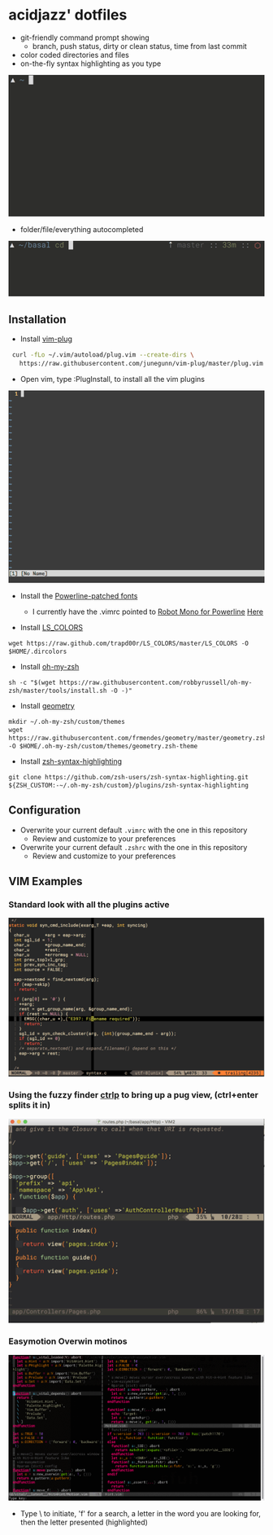 # acidjazz' dotfiles

* git-friendly command prompt showing 
  * branch, push status, dirty or clean status, time from last commit
* color coded directories and files
* on-the-fly syntax highlighting as you type

![](geometry.gif)

* folder/file/everything autocompleted

![](autocomplete.gif)

## Installation

* Install [vim-plug](https://github.com/junegunn/vim-plug)
```bash
 curl -fLo ~/.vim/autoload/plug.vim --create-dirs \
   https://raw.githubusercontent.com/junegunn/vim-plug/master/plug.vim
```
* Open vim, type :PlugInstall, to install all the vim plugins

![vim-plug](https://raw.githubusercontent.com/junegunn/i/master/vim-plug/installer.gif)

* Install the [Powerline-patched fonts](https://github.com/powerline/fonts)
  * I currently have the .vimrc pointed to [Robot Mono for Powerline](https://github.com/powerline/fonts/blob/master/RobotoMono/Roboto%20Mono%20for%20Powerline.ttf) [Here](https://github.com/acidjazz/dotfiles/blob/master/.vimrc#L143)

* Install [LS_COLORS](https://github.com/trapd00r/LS_COLORS)
```shell
wget https://raw.github.com/trapd00r/LS_COLORS/master/LS_COLORS -O $HOME/.dircolors
```

* Install [oh-my-zsh](https://github.com/robbyrussell/oh-my-zsh)

```shell
sh -c "$(wget https://raw.githubusercontent.com/robbyrussell/oh-my-zsh/master/tools/install.sh -O -)"
```

* Install [geometry](https://github.com/frmendes/geometry)
```shell
mkdir ~/.oh-my-zsh/custom/themes
wget https://raw.githubusercontent.com/frmendes/geometry/master/geometry.zsh -O $HOME/.oh-my-zsh/custom/themes/geometry.zsh-theme
```

* Install [zsh-syntax-highlighting](https://github.com/zsh-users/zsh-syntax-highlighting)

```shell
git clone https://github.com/zsh-users/zsh-syntax-highlighting.git ${ZSH_CUSTOM:-~/.oh-my-zsh/custom}/plugins/zsh-syntax-highlighting
```
 
## Configuration

 * Overwrite your current default `.vimrc` with the one in this repository
   * Review and customize to your preferences
 * Overwrite your current default `.zshrc` with the one in this repository
   * Review and customize to your preferences

## VIM Examples

### Standard look with all the plugins active

![](vim_example.png)

### Using the fuzzy finder [ctrlp](https://github.com/ctrlpvim/ctrlp.vim) to bring up a pug view, (ctrl+enter splits it in)

![](ctrlp.gif)

### Easymotion Overwin motinos

![](https://raw.githubusercontent.com/haya14busa/i/2753bd4dd1dfdf5962dbdbffabf24244e4e14243/easymotion/overwin-motions.gif)

* Type \ to initiate, 'f' for a search, a letter in the word you are looking for, then the letter presented (highlighted) 

